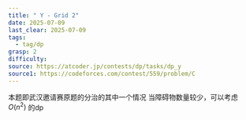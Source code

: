 ```yaml
---
title: " Y - Grid 2"
date: 2025-07-09
last_clear: 2025-07-09
tags:
  - tag/dp
grasp: 2
difficulty: 
source: https://atcoder.jp/contests/dp/tasks/dp_y
source1: https://codeforces.com/contest/559/problem/C
---
```

本题即武汉邀请赛原题的分治的其中一个情况
当障碍物数量较少，可以考虑 $O(n^2)$ 的dp